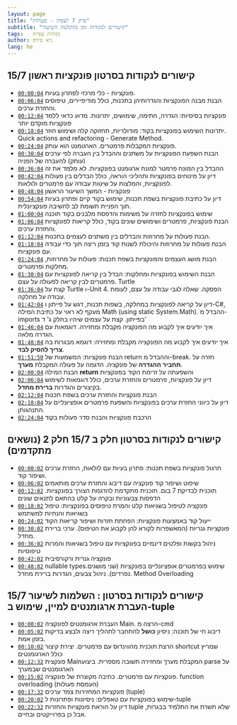 ```yaml
---
layout: page
title: "פרק 7 לצפיה - פעולות"
subtitle: "קישורים לנקודות זמן בהקלטת השיעור"
tags:   נקודות צפייה
author: גיא סידס
lang: he
---
```


## קישורים לנקודות בסרטון פונקציות ראשון 15/7 
- [`00:00:04`](https://www.youtube.com/watch?v=WpzbOc5as4g&list=PLnVUJu2KuoA0igr7xHclrzS2O7bBaqg2S&t=4) פונקציות - כלי מרכזי לפתרון בעיות.
- [`00:06:04`](https://www.youtube.com/watch?v=WpzbOc5as4g&list=PLnVUJu2KuoA0igr7xHclrzS2O7bBaqg2S&t=364) הבנת מבנה הפונקציות והגדרותיהן בתכנות, כולל מודיפיירים, טיפוסים והחזרת ערכים.
- [`00:12:04`](https://www.youtube.com/watch?v=WpzbOc5as4g&list=PLnVUJu2KuoA0igr7xHclrzS2O7bBaqg2S&t=724) פונקציות בסיסיות: הגדרה, חתימה, שימושים, יתרונות. מדוע כדאי ללמד פונקציות מוקדם יותר
- [`00:18:04`](https://www.youtube.com/watch?v=WpzbOc5as4g&list=PLnVUJu2KuoA0igr7xHclrzS2O7bBaqg2S&t=1084) יתרונות השימוש בפונקציות בקוד: מודולריות, תחזוקה קלה ושימוש חוזר. Quick actions and refactoring - Generate Method.
- [`00:24:04`](https://www.youtube.com/watch?v=WpzbOc5as4g&list=PLnVUJu2KuoA0igr7xHclrzS2O7bBaqg2S&t=1444) פונקציות המקבלות פרמטרים. הארגומנט הוא עותק.
- [`00:30:04`](https://www.youtube.com/watch?v=WpzbOc5as4g&list=PLnVUJu2KuoA0igr7xHclrzS2O7bBaqg2S&t=1804) הבנת השפעת הפונקציות על משתנים וההבדל בין העברה לפי ערכים (עותק) להעברה של הפניה
- [`00:36:04`](https://www.youtube.com/watch?v=WpzbOc5as4g&list=PLnVUJu2KuoA0igr7xHclrzS2O7bBaqg2S&t=2164) ההבדל בין המונח פרמטר למונח ארגומנט בפונקציות. לא מלמד את זה
- [`00:42:04`](https://www.youtube.com/watch?v=WpzbOc5as4g&list=PLnVUJu2KuoA0igr7xHclrzS2O7bBaqg2S&t=2524) דיון על מינוחים בפונקציות ותהליכי הוראה, כולל הבדלים בין פעולות לפונקציות, והמלצות על שיטות עבודה עם פרמטרים ולולאות.
- [`00:48:04`](https://www.youtube.com/watch?v=WpzbOc5as4g&list=PLnVUJu2KuoA0igr7xHclrzS2O7bBaqg2S&t=2884) פונקציות - המשך השיעור הראשון
- [`00:54:04`](https://www.youtube.com/watch?v=WpzbOc5as4g&list=PLnVUJu2KuoA0igr7xHclrzS2O7bBaqg2S&t=3244) דיון על כתיבת פונקציות בשפת תכנות, שימוש בקוד קיים ופתרון בעיות תוך הפניית תשומת לב לחשיבה פונקציונלית.
- [`01:00:04`](https://www.youtube.com/watch?v=WpzbOc5as4g&list=PLnVUJu2KuoA0igr7xHclrzS2O7bBaqg2S&t=3604) שימוש בפונקציות לחזרה על משימות והדפסת מלבנים בקוד תוכנה
- [`01:06:04`](https://www.youtube.com/watch?v=WpzbOc5as4g&list=PLnVUJu2KuoA0igr7xHclrzS2O7bBaqg2S&t=3964) הבנת פונקציות, פרמטרים ושימושים שונים בקוד, כולל קריאות לפונקציות והחזרת ערכים.
- [`01:12:04`](https://www.youtube.com/watch?v=WpzbOc5as4g&list=PLnVUJu2KuoA0igr7xHclrzS2O7bBaqg2S&t=4324) הבנת פעולות על מחרוזות והבדלים בין משתנים לעצמים בתכנות.
- [`01:18:04`](https://www.youtube.com/watch?v=WpzbOc5as4g&list=PLnVUJu2KuoA0igr7xHclrzS2O7bBaqg2S&t=4684) הבנת פעולות על מחרוזות והיכולת לשנות קוד בזמן ריצה תוך כדי עבודה עם פונקציות.
- [`01:24:04`](https://www.youtube.com/watch?v=WpzbOc5as4g&list=PLnVUJu2KuoA0igr7xHclrzS2O7bBaqg2S&t=5044) הבנת מושג העצמים והפונקציות בשפת תכנות: פעולות על מחרוזות, מחלקות ופרמטרים.
- [`01:30:04`](https://www.youtube.com/watch?v=WpzbOc5as4g&list=PLnVUJu2KuoA0igr7xHclrzS2O7bBaqg2S&t=5404) הבנת השימוש בפונקציות ומחלקות: הבדל בין קריאה לפונקציות עם פרמטרים לבין קריאה לפעולה על עצם. Turtle
- [`01:36:04`](https://www.youtube.com/watch?v=WpzbOc5as4g&list=PLnVUJu2KuoA0igr7xHclrzS2O7bBaqg2S&t=5764) קצת על Turtle ו-Unit 4. הפסקה. שאלה לגבי עבודה על עצם, לעומת עבודה על מחלקה. 
- [`01:42:04`](https://www.youtube.com/watch?v=WpzbOc5as4g&list=PLnVUJu2KuoA0igr7xHclrzS2O7bBaqg2S&t=6124) דיון על קריאה לפונקציות במחלקה, בשפות תכנות, דגש על פייתון ו-C#, מעקף לא ראוי על כתיבת המילה Math (using static System.Math). ההבדל מ-imports בפייתון. קצת על עצמים שיהיו בחלק ג' ד'
- [`01:46:04`](https://www.youtube.com/watch?v=WpzbOc5as4g&list=PLnVUJu2KuoA0igr7xHclrzS2O7bBaqg2S&t=6360) איך יודעים איך לקבוע מה הפונקציה מקבלת ומחזירה. דוגמאות עם הגדרה מלאה.
- [`01:48:04`](https://www.youtube.com/watch?v=WpzbOc5as4g&list=PLnVUJu2KuoA0igr7xHclrzS2O7bBaqg2S&t=6480) איך יודעים איך לקבוע מה הפונקציה מקבלת ומחזירה: דוגמא מבגרות בה **צריך להסיק לבד**.
- [`01:51:50`](https://www.youtube.com/watch?v=WpzbOc5as4g&list=PLnVUJu2KuoA0igr7xHclrzS2O7bBaqg2S&t=6705) הבנת פונקציות: המשמעות של return וההבדל מ-break. חזרה על **תחביר ההגדרה** של פונקציה. הדגמה על פעולה המקבלת **מערך**.
- [`02:00:04`](https://www.youtube.com/watch?v=WpzbOc5as4g&list=PLnVUJu2KuoA0igr7xHclrzS2O7bBaqg2S&t=7204) הבנת המילה **return** והשפעתה על זרימת הקוד בפונקציות
- [`02:06:04`](https://www.youtube.com/watch?v=WpzbOc5as4g&list=PLnVUJu2KuoA0igr7xHclrzS2O7bBaqg2S&t=7564) דיון על פונקציות, פרמטרים והחזרת ערכים, כולל דוגמאות לשימוש בקיצורים והגדרות **ברירת מחדל**.
- [`02:12:04`](https://www.youtube.com/watch?v=WpzbOc5as4g&list=PLnVUJu2KuoA0igr7xHclrzS2O7bBaqg2S&t=7924) הבנת פונקציות והחזרת ערכים בשפת תכנות
- [`02:18:04`](https://www.youtube.com/watch?v=WpzbOc5as4g&list=PLnVUJu2KuoA0igr7xHclrzS2O7bBaqg2S&t=8284) דיון על כיווני החזרת ערכים בפונקציות והשפעת פרמטרים אופציונליים על התנהגותן.
- [`02:24:04`](https://www.youtube.com/watch?v=WpzbOc5as4g&list=PLnVUJu2KuoA0igr7xHclrzS2O7bBaqg2S&t=8644) הרכבת פונקציות והבנת סדר פעולות בקוד


## קישורים לנקודות בסרטון חלק ב 15/7 חלק 2 (נושאים מתקדמים)
- [`00:00:02`](https://www.youtube.com/watch?v=Sq4Sy4u6ISg&list=PLnVUJu2KuoA0igr7xHclrzS2O7bBaqg2S&t=2) תרגול פונקציות בשפת תכנות: פתרון בעיות עם לולאות, החזרת ערכים ושיפור קוד.
- [`00:06:02`](https://www.youtube.com/watch?v=Sq4Sy4u6ISg&list=PLnVUJu2KuoA0igr7xHclrzS2O7bBaqg2S&t=362) שיפוט ושיפור קוד פונקציה עם דיבוג והחזרת ערכים מותאמים
- [`00:12:02`](https://www.youtube.com/watch?v=Sq4Sy4u6ISg&list=PLnVUJu2KuoA0igr7xHclrzS2O7bBaqg2S&t=722) תוכנית לבדיקת 7 בום. תוכנית מתקדמת להדגמת הצורך בפונקציות. הדפסות צבעוניות ובקרה על קלט בהתאם לתנאים שונים
- [`00:18:02`](https://www.youtube.com/watch?v=Sq4Sy4u6ISg&list=PLnVUJu2KuoA0igr7xHclrzS2O7bBaqg2S&t=1082) פונקציה לטיפול בשגיאות קלט והמרת טיפוסים בפונקציות: טיפול בשגיאות והנחיות למשתמש
- [`00:24:02`](https://www.youtube.com/watch?v=Sq4Sy4u6ISg&list=PLnVUJu2KuoA0igr7xHclrzS2O7bBaqg2S&t=1442) ייעול קוד באמצעות פונקציות: הפחתת חזרות ושיפור קריאות הקוד
- [`00:30:02`](https://www.youtube.com/watch?v=Sq4Sy4u6ISg&list=PLnVUJu2KuoA0igr7xHclrzS2O7bBaqg2S&t=1802) פונקציות גנריות (המאשפרות לקורא להן לקבוע את הטיפוס). ערכי ברירת מחדל.
- [`00:36:02`](https://www.youtube.com/watch?v=Sq4Sy4u6ISg&list=PLnVUJu2KuoA0igr7xHclrzS2O7bBaqg2S&t=2162) ניהול בקשות ופלטים דינמיים בפונקציות עם טיפול בשגיאות והמרות טיפוסיות
- [`00:42:02`](https://www.youtube.com/watch?v=Sq4Sy4u6ISg&list=PLnVUJu2KuoA0igr7xHclrzS2O7bBaqg2S&t=2522) פונקציה גנרית ורקורסיבית
- [`00:48:02`](https://www.youtube.com/watch?v=Sq4Sy4u6ISg&list=PLnVUJu2KuoA0igr7xHclrzS2O7bBaqg2S&t=2882) nullable types.שימוש בפרמטרים אופציונליים בפונקציות (שני מושגים נפרדים). ניהול צבעים, הגדרות ברירת מחדל.  Method Overloading



## קישורים לנקודות בסרטון : השלמות לשיעור 15/7 העברת ארגומנטים למיין, שימוש ב-tuple

- [`00:00:02`](https://www.youtube.com/watch?v=Nx0E3SSirLk&list=PLnVUJu2KuoA0igr7xHclrzS2O7bBaqg2S&t=2) העברת ארגומנטים לפונקציה Main. הרצה מ-cmd
- [`00:05:02`](https://www.youtube.com/watch?v=Nx0E3SSirLk&list=PLnVUJu2KuoA0igr7xHclrzS2O7bBaqg2S&t=302) דיבוג חי של תוכנה: ניסיון **כושל** להתחבר לתהליך ריצה ולבצע בדיקות בזמן אמת.
- [`00:10:02`](https://www.youtube.com/watch?v=Nx0E3SSirLk&list=PLnVUJu2KuoA0igr7xHclrzS2O7bBaqg2S&t=602) הרצת תוכנית מהווינדוס עם פרמטרים. יצירת קיצור shortcut שמריץ כולל הארגומנטים
- [`00:12:32`](https://www.youtube.com/watch?v=Nx0E3SSirLk&list=PLnVUJu2KuoA0igr7xHclrzS2O7bBaqg2S&t=752) פונקצית Mainהמקבלת מערך ומחזירה תשובה מספרית. ביצוע parse על הארגומנטים שבמערך
- [`00:15:02`](https://www.youtube.com/watch?v=Nx0E3SSirLk&list=PLnVUJu2KuoA0igr7xHclrzS2O7bBaqg2S&t=902) פונקציות עם פרמטרים. כתיבה מקוצרת של פונקציה. function overloading (העמסת פעולות)
- [`00:17:32`](https://www.youtube.com/watch?v=Nx0E3SSirLk&list=PLnVUJu2KuoA0igr7xHclrzS2O7bBaqg2S&t=1052) פונקציות המחזירות צמד ערכים (tuple)
- [`00:20:02`](https://www.youtube.com/watch?v=Nx0E3SSirLk&list=PLnVUJu2KuoA0igr7xHclrzS2O7bBaqg2S&t=1202) שימוש בפונקציות עם טאפלים: ניסיונות ופתרונות  ל-tuple
- [`00:22:32`](https://www.youtube.com/watch?v=Nx0E3SSirLk&list=PLnVUJu2KuoA0igr7xHclrzS2O7bBaqg2S&t=1352) דיון על הוראת פונקציות והחזרות tuple שלא תשרת את התלמיד בבגרות, אבל כן בפרוייקטים ובחיים.

